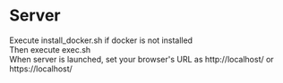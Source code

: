 # Server 
Execute install_docker.sh if docker is not installed \
Then execute exec.sh \
When server is launched, set your browser's URL as http://localhost/ or https://localhost/

